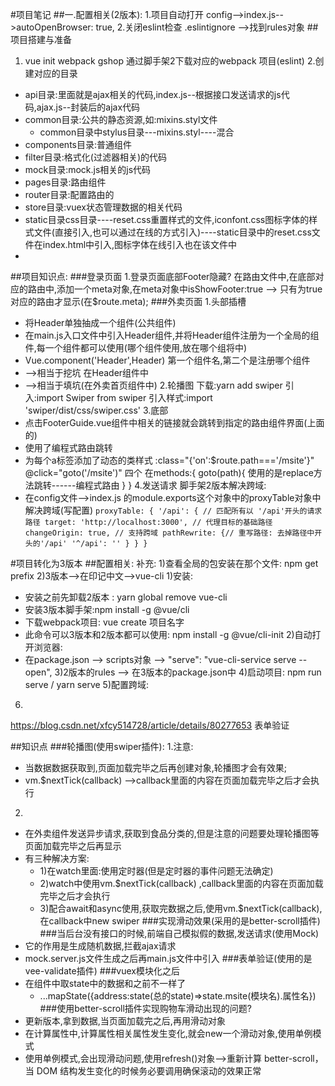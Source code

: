 #项目笔记
##一.配置相关(2版本):
1.项目自动打开  config-->index.js-->autoOpenBrowser: true,
2.关闭eslint检查  .eslintignore -->找到rules对象
##项目搭建与准备
1. vue init webpack gshop 通过脚手架2下载对应的webpack 项目(eslint)
2.创建对应的目录
  - api目录:里面就是ajax相关的代码,index.js--根据接口发送请求的js代码,ajax.js--封装后的ajax代码
  - common目录:公共的静态资源,如:mixins.styl文件
    - common目录中stylus目录---mixins.styl----混合
  - components目录:普通组件
  - filter目录:格式化(过滤器相关)的代码
  - mock目录:mock.js相关的js代码
  - pages目录:路由组件
  - router目录:配置路由的
  - store目录:vuex状态管理数据的相关代码
  - static目录css目录----reset.css重置样式的文件,iconfont.css图标字体的样式文件(直接引入,也可以通过在线的方式引入)----static目录中的reset.css文件在index.html中引入,图标字体在线引入也在该文件中
  - 
##项目知识点:
###登录页面
1.登录页面底部Footer隐藏?
  在路由文件中,在底部对应的路由中,添加一个meta对象,在meta对象中isShowFooter:true --> 只有为true对应的路由才显示(在$route.meta);
###外卖页面
1.头部插槽
  - 将Header单独抽成一个组件(公共组件)
  - 在main.js入口文件中引入Header组件,并将Header组件注册为一个全局的组件,每一个组件都可以使用(哪个组件使用,放在哪个组将中)
  - Vue.component('Header',Header)  第一个组件名,第二个是注册哪个组件
  - <slot name="left">  -->相当于挖坑  在Header组件中
  - <span class="header_search" slot="left"></span>   -->相当于填坑(在外卖首页组件中)
2.轮播图
下载:yarn add swiper 
引入:import Swiper from swiper
引入样式:import 'swiper/dist/css/swiper.css'
3.底部
 - 点击FooterGuide.vue组件中相关的链接就会跳转到指定的路由组件界面(上面的)
 - 使用了编程式路由跳转
  - 为每个a标签添加了动态的类样式
    :class="{'on':$route.path==='/msite'}" @click="goto('/msite')" 四个
    在methods:{
    goto(path){
     使用的是replace方法跳转------编程式路由
    }
    }
4.发送请求
脚手架2版本解决跨域:
  - 在config文件-->index.js 的module.exports这个对象中的proxyTable对象中解决跨域(写配置)
  ``
  proxyTable: {
  '/api': { // 匹配所有以 '/api'开头的请求路径
    target: 'http://localhost:3000', // 代理目标的基础路径
    changeOrigin: true, // 支持跨域
    pathRewrite: {// 重写路径: 去掉路径中开头的'/api'
      '^/api': ''
    }
  }
}
``

#项目转化为3版本
##配置相关:
补充: 
1)查看全局的包安装在那个文件: npm get prefix
2)3版本-->在印记中文-->vue-cli
1)安装:
  - 安装之前先卸载2版本 : yarn global remove vue-cli
  - 安装3版本脚手架:npm install -g @vue/cli
  -  下载webpack项目: vue create 项目名字
  - 此命令可以3版本和2版本都可以使用: npm install -g @vue/cli-init
2)自动打开浏览器:
  - 在package.json --> scripts对象 --> "serve": "vue-cli-service serve --open",
3)2版本的rules --> 在3版本的package.json中
4)启动项目: npm run serve /  yarn serve
5)配置跨域:
6)
https://blog.csdn.net/xfcy514728/article/details/80277653 表单验证

##知识点
###轮播图(使用swiper插件):
1.注意:
  - 当数据数据获取到,页面加载完毕之后再创建对象,轮播图才会有效果;
  - vm.$nextTick(callback) -->callback里面的内容在页面加载完毕之后才会执行
2.
  - 在外卖组件发送异步请求,获取到食品分类的,但是注意的问题要处理轮播图等页面加载完毕之后再显示
  - 有三种解决方案:
    - 1)在watch里面:使用定时器(但是定时器的事件问题无法确定)
    - 2)watch中使用vm.$nextTick(callback) ,callback里面的内容在页面加载完毕之后才会执行
    - 3)配合await和async使用,获取完数据之后,使用vm.$nextTick(callback),在callback中new swiper
###实现滑动效果(采用的是better-scroll插件)
###当后台没有接口的时候,前端自己模拟假的数据,发送请求(使用Mock)
  - 它的作用是生成随机数据,拦截ajax请求
  - mock.server.js文件生成之后再main.js文件中引入
###表单验证(使用的是vee-validate插件)
###vuex模块化之后
  - 在组件中取state中的数据和之前不一样了
    - ...mapState({address:state(总的state)=>state.msite(模块名).属性名})
###使用better-scroll插件实现购物车滑动出现的问题?
  - 更新版本,拿到数据,当页面加载完之后,再用滑动对象
  - 在计算属性中,计算属性相关属性发生变化,就会new一个滑动对象,使用单例模式
  - 使用单例模式,会出现滑动问题,使用refresh()对象-->重新计算 better-scroll，当 DOM 结构发生变化的时候务必要调用确保滚动的效果正常
    
